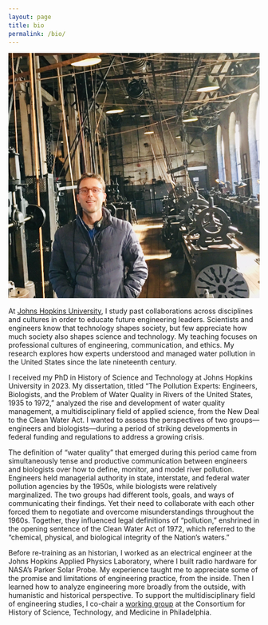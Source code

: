 ```yaml
---
layout: page
title: bio
permalink: /bio/
---
```


![](/assets/ryan.jpg)

At [Johns Hopkins University](https://engineering.jhu.edu/faculty/ryan-hearty/), I study past collaborations across disciplines and cultures in order to educate future engineering leaders. Scientists and engineers know that technology shapes society, but few appreciate how much society also shapes science and technology. My teaching focuses on professional cultures of engineering, communication, and ethics. My research explores how experts understood and managed water pollution in the United States since the late nineteenth century.

I received my PhD in History of Science and Technology at Johns Hopkins University in 2023. My dissertation, titled “The Pollution Experts: Engineers, Biologists, and the Problem of Water Quality in Rivers of the United States, 1935 to 1972,” analyzed the rise and development of water quality management, a multidisciplinary field of applied science, from the New Deal to the Clean Water Act. I wanted to assess the perspectives of two groups—engineers and biologists—during a period of striking developments in federal funding and regulations to address a growing crisis.

The definition of “water quality” that emerged during this period came from simultaneously tense and productive communication between engineers and biologists over how to define, monitor, and model river pollution. Engineers held managerial authority in state, interstate, and federal water pollution agencies by the 1950s, while biologists were relatively marginalized. The two groups had different tools, goals, and ways of communicating their findings. Yet their need to collaborate with each other forced them to negotiate and overcome misunderstandings throughout the 1960s. Together, they influenced legal definitions of “pollution,” enshrined in the opening sentence of the Clean Water Act of 1972, which referred to the “chemical, physical, and biological integrity of the Nation’s waters.”

Before re-training as an historian, I worked as an electrical engineer at the Johns Hopkins Applied Physics Laboratory, where I built radio hardware for NASA’s Parker Solar Probe. My experience taught me to appreciate some of the promise and limitations of engineering practice, from the inside. Then I learned how to analyze engineering more broadly from the outside, with humanistic and historical perspective. To support the multidisciplinary field of engineering studies, I co-chair a [working group](https://www.chstm.org/content/engineering-studies-0) at the Consortium for History of Science, Technology, and Medicine in Philadelphia.
